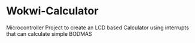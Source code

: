 # Wokwi-Calculator
Microcontroller Project to create an LCD based Calculator using interrupts that can calculate simple BODMAS
